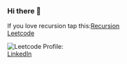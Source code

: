 ### Hi there 👋
If you love recursion tap this:[Recursion](https://github.com/Mukulphougat)<br/>
[Leetcode](https://leetcode.com/mukulphougat/)<br/>

![Leetcode Profile:](https://drive.google.com/file/d/1Ov5bKYllGChJ-MrJ-hi0p3ngGzjH8gbm/view?usp=sharing)<br/>
[LinkedIn](https://www.linkedin.com/in/mukul-phougat-602657193/)<br/>
